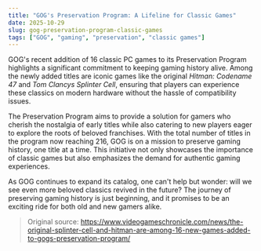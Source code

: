 ```yaml
---
title: "GOG's Preservation Program: A Lifeline for Classic Games"
date: 2025-10-29
slug: gog-preservation-program-classic-games
tags: ["GOG", "gaming", "preservation", "classic games"]
---
```


GOG's recent addition of 16 classic PC games to its Preservation Program highlights a significant commitment to keeping gaming history alive. Among the newly added titles are iconic games like the original *Hitman: Codename 47* and *Tom Clancys Splinter Cell*, ensuring that players can experience these classics on modern hardware without the hassle of compatibility issues.

The Preservation Program aims to provide a solution for gamers who cherish the nostalgia of early titles while also catering to new players eager to explore the roots of beloved franchises. With the total number of titles in the program now reaching 216, GOG is on a mission to preserve gaming history, one title at a time. This initiative not only showcases the importance of classic games but also emphasizes the demand for authentic gaming experiences.

As GOG continues to expand its catalog, one can't help but wonder: will we see even more beloved classics revived in the future? The journey of preserving gaming history is just beginning, and it promises to be an exciting ride for both old and new gamers alike.
> Original source: https://www.videogameschronicle.com/news/the-original-splinter-cell-and-hitman-are-among-16-new-games-added-to-gogs-preservation-program/